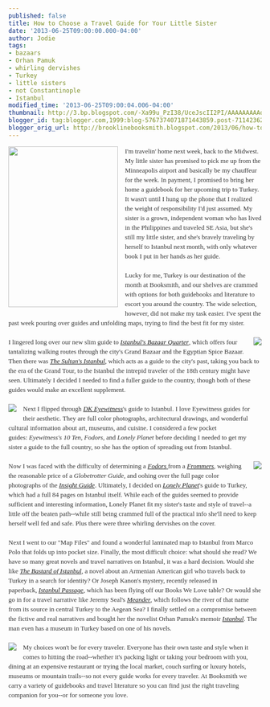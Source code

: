 ```yaml
---
published: false
title: How to Choose a Travel Guide for Your Little Sister
date: '2013-06-25T09:00:00.000-04:00'
author: Jodie
tags:
- bazaars
- Orhan Pamuk
- whirling dervishes
- Turkey
- little sisters
- not Constantinople
- Istanbul
modified_time: '2013-06-25T09:00:04.006-04:00'
thumbnail: http://3.bp.blogspot.com/-Xa99u_PzI38/UceJscII2PI/AAAAAAAAAqE/8PrwOAmwwBM/s72-c/SIFK_225_330_80.jpg
blogger_id: tag:blogger.com,1999:blog-5767374071871443859.post-7114236252522316001
blogger_orig_url: http://brooklinebooksmith.blogspot.com/2013/06/how-to-choose-travel-guide-for-your.html
---
```


<div class="separator" style="clear: both; text-align: center;"><a href="http://3.bp.blogspot.com/-Xa99u_PzI38/UceJscII2PI/AAAAAAAAAqE/8PrwOAmwwBM/s1600/SIFK_225_330_80.jpg" imageanchor="1" style="clear: left; float: left; margin-bottom: 1em; margin-right: 1em;"><img border="0" height="320" src="http://3.bp.blogspot.com/-Xa99u_PzI38/UceJscII2PI/AAAAAAAAAqE/8PrwOAmwwBM/s320/SIFK_225_330_80.jpg" width="218" /></a></div><div style="color: #333333; font-family: Georgia, 'Times New Roman', 'Bitstream Charter', Times, serif; font-size: 13px; line-height: 19px;">I'm travelin' home next week, back to the Midwest. My little sister has promised to pick me up from the Minneapolis airport and basically be my chauffeur for the week. In payment, I promised to bring her home a guidebook for her upcoming trip to Turkey. It wasn't until I hung up the phone that I realized the weight of responsibility I'd just assumed. My sister is a grown, independent woman who has lived in the Philippines and traveled SE Asia, but she's still my little sister, and she's bravely traveling by herself to Istanbul next month, with only whatever book I put in her hands as her guide.</div><div style="color: #333333; font-family: Georgia, 'Times New Roman', 'Bitstream Charter', Times, serif; font-size: 13px; line-height: 19px;"><br /></div><div style="color: #333333; font-family: Georgia, 'Times New Roman', 'Bitstream Charter', Times, serif; font-size: 13px; line-height: 19px;">Lucky for me, Turkey is our destination of the month at Booksmith, and our shelves are crammed with options for both guidebooks and literature to escort you around the country. The wide selection, however, did not make my task easier. I've spent the past week pouring over guides and unfolding maps, trying to find the best fit for my sister.</div><div style="color: #333333; font-family: Georgia, 'Times New Roman', 'Bitstream Charter', Times, serif; font-size: 13px; line-height: 19px;"><br /></div><div style="color: #333333; font-family: Georgia, 'Times New Roman', 'Bitstream Charter', Times, serif; font-size: 13px; line-height: 19px;"><a href="http://4.bp.blogspot.com/-bXJOFjdYh-g/UceJzMDDWcI/AAAAAAAAAqM/fdD3rk1wtGk/s1600/FC9789944424592.JPG" imageanchor="1" style="clear: right; float: right; margin-bottom: 1em; margin-left: 1em;"><img border="0" src="http://4.bp.blogspot.com/-bXJOFjdYh-g/UceJzMDDWcI/AAAAAAAAAqM/fdD3rk1wtGk/s1600/FC9789944424592.JPG" /></a>I lingered long over our new slim guide to&nbsp;<a data-mce-href="http://www.brooklinebooksmith-shop.com/book/9789944424592" href="http://www.brooklinebooksmith-shop.com/book/9789944424592"><em>Istanbul's Bazaar Quarter</em></a>, which offers four tantalizing walking routes through the city's&nbsp;Grand Bazaar and the Egyptian Spice Bazaar. Then there was&nbsp;<a data-mce-href="http://www.brooklinebooksmith-shop.com/book/9780500251935" href="http://www.brooklinebooksmith-shop.com/book/9780500251935"><em>The Sultan's Istanbul</em></a>, which acts as a guide to the city's past, taking you back to the era of the Grand Tour, to the Istanbul the intrepid traveler of the 18th century might have seen. Ultimately I decided I needed to find a fuller guide to the country, though both of these guides would make an excellent supplement.</div><div style="color: #333333; font-family: Georgia, 'Times New Roman', 'Bitstream Charter', Times, serif; font-size: 13px; line-height: 19px;"><br /></div><div style="color: #333333; font-family: Georgia, 'Times New Roman', 'Bitstream Charter', Times, serif; font-size: 13px; line-height: 19px;"><a href="http://1.bp.blogspot.com/-2B7dxn03ofM/UceJ8t2BAMI/AAAAAAAAAqU/sVOG6QVgYl0/s1600/FC9780756695040.JPG" imageanchor="1" style="clear: left; float: left; margin-bottom: 1em; margin-right: 1em;"><img border="0" src="http://1.bp.blogspot.com/-2B7dxn03ofM/UceJ8t2BAMI/AAAAAAAAAqU/sVOG6QVgYl0/s1600/FC9780756695040.JPG" /></a>Next I flipped through&nbsp;<a data-mce-href="http://www.brooklinebooksmith-shop.com/book/9780756695040" href="http://www.brooklinebooksmith-shop.com/book/9780756695040"><em>DK Eyewitness</em></a>'s guide to Istanbul. I love Eyewitness guides for their aesthetic. They are full color photographs, architectural drawings, and wonderful cultural information about art, museums, and cuisine. I considered a few pocket guides:&nbsp;<em>Eyewitness's 10 Ten</em>,&nbsp;<em>Fodors</em>, and&nbsp;<em>Lonely Planet</em>&nbsp;before deciding I needed to get my sister a guide to the full country, so she has the option of spreading out from Istanbul.</div><div style="color: #333333; font-family: Georgia, 'Times New Roman', 'Bitstream Charter', Times, serif; font-size: 13px; line-height: 19px;"><br /></div><div style="color: #333333; font-family: Georgia, 'Times New Roman', 'Bitstream Charter', Times, serif; font-size: 13px; line-height: 19px;"><a href="http://2.bp.blogspot.com/-EhERzQggZsg/UceKEhYPXUI/AAAAAAAAAqc/WZfwlfCC2Pk/s1600/FC9781742200392+(1).JPG" imageanchor="1" style="clear: right; float: right; margin-bottom: 1em; margin-left: 1em;"><img border="0" src="http://2.bp.blogspot.com/-EhERzQggZsg/UceKEhYPXUI/AAAAAAAAAqc/WZfwlfCC2Pk/s1600/FC9781742200392+(1).JPG" /></a>Now I was faced with the difficulty of determining a&nbsp;<a data-mce-href="http://www.brooklinebooksmith-shop.com/book/9780307928436" href="http://www.brooklinebooksmith-shop.com/book/9780307928436"><em>Fodors</em>&nbsp;</a>from a&nbsp;<a data-mce-href="http://www.brooklinebooksmith-shop.com/book/9781118287569" href="http://www.brooklinebooksmith-shop.com/book/9781118287569"><em>Frommers</em></a>, weighing the reasonable price of a&nbsp;<em>Globetrotter Guide</em>,&nbsp;and oohing over the full page color photographs of the&nbsp;<a data-mce-href="http://www.brooklinebooksmith-shop.com/book/9789812587138" href="http://www.brooklinebooksmith-shop.com/book/9789812587138"><em>Insight Guide</em></a>. Ultimately, I decided on&nbsp;<a data-mce-href="http://www.brooklinebooksmith-shop.com/book/9781742200392" href="http://www.brooklinebooksmith-shop.com/book/9781742200392"><em>Lonely Planet</em></a>'s guide to Turkey, which had a full 84 pages on Istanbul itself. While each of the guides seemed to provide sufficient and interesting information, Lonely Planet fit my sister's taste and style of travel--a little off the beaten path--while still being crammed full of the practical info she'll need to keep herself well fed and safe. Plus there were three whirling dervishes on the cover.</div><div style="color: #333333; font-family: Georgia, 'Times New Roman', 'Bitstream Charter', Times, serif; font-size: 13px; line-height: 19px;"><br /></div><div style="color: #333333; font-family: Georgia, 'Times New Roman', 'Bitstream Charter', Times, serif; font-size: 13px; line-height: 19px;">Next I went to our "Map Files" and found a wonderful laminated map to Istanbul from Marco Polo that folds up into pocket size. Finally, the most difficult choice: what should she read? We have so many great novels and travel narratives on Istanbul, it was a hard decision. Would she like&nbsp;<a data-mce-href="http://www.brooklinebooksmith-shop.com/book/9780143112716" href="http://www.brooklinebooksmith-shop.com/book/9780143112716"><em>The Bastard of Istanbul</em></a>, a novel about an Armenian American girl who travels back to Turkey in a search for identity? Or Joseph Kanon's mystery, recently released in paperback,&nbsp;<a data-mce-href="http://www.brooklinebooksmith-shop.com/book/%5Bmodel%5D-558" href="http://www.brooklinebooksmith-shop.com/book/%5Bmodel%5D-558"><em>Istanbul Passage</em></a>, which has been flying off our Books We Love table? Or would she go in for a travel narrative like Jeremy Seal's&nbsp;<a data-mce-href="http://www.brooklinebooksmith-shop.com/book/9781608194353" href="http://www.brooklinebooksmith-shop.com/book/9781608194353"><em>Meander</em></a>, which follows the river of that name from its source in central Turkey to the Aegean Sea? I finally settled on a compromise between the fictive and real narratives and bought her the novelist Orhan Pamuk's memoir&nbsp;<a data-mce-href="http://www.brooklinebooksmith-shop.com/book/9781400033881" href="http://www.brooklinebooksmith-shop.com/book/9781400033881"><em>Istanbul</em></a>. The man even has a museum in Turkey based on one of his novels.</div><div style="color: #333333; font-family: Georgia, 'Times New Roman', 'Bitstream Charter', Times, serif; font-size: 13px; line-height: 19px;"><br /></div><div style="color: #333333; font-family: Georgia, 'Times New Roman', 'Bitstream Charter', Times, serif; font-size: 13px; line-height: 19px;"><a href="http://3.bp.blogspot.com/-JAGJq0b3mck/UceKLril-9I/AAAAAAAAAqk/Yp2nkExIQEI/s1600/FC9781400033881.JPG" imageanchor="1" style="clear: left; float: left; margin-bottom: 1em; margin-right: 1em;"><img border="0" src="http://3.bp.blogspot.com/-JAGJq0b3mck/UceKLril-9I/AAAAAAAAAqk/Yp2nkExIQEI/s1600/FC9781400033881.JPG" /></a></div><div style="color: #333333; font-family: Georgia, 'Times New Roman', 'Bitstream Charter', Times, serif; font-size: 13px; line-height: 19px;">My choices won't be for every traveler. Everyone has their own taste and style when it comes to hitting the road--whether it's packing light or taking your bedroom with you, dining at an expensive restaurant or trying the local market, couch surfing or luxury hotels, museums or mountain trails--so not every guide works for every traveler. At Booksmith we carry a variety of guidebooks and travel literature so you can find just the right traveling companion for you--or for someone you love.</div>